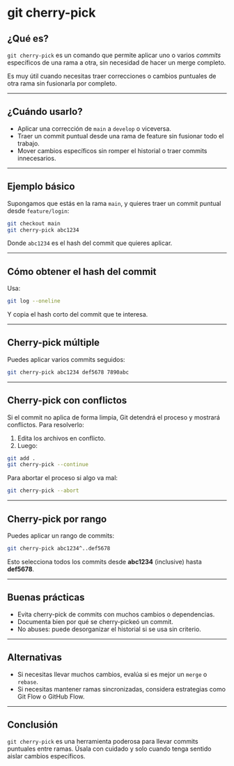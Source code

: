 # git cherry-pick

## ¿Qué es?

`git cherry-pick` es un comando que permite aplicar uno o varios *commits* específicos de una rama a otra, sin necesidad de hacer un merge completo.

Es muy útil cuando necesitas traer correcciones o cambios puntuales de otra rama sin fusionarla por completo.

---

## ¿Cuándo usarlo?

- Aplicar una corrección de `main` a `develop` o viceversa.
- Traer un commit puntual desde una rama de feature sin fusionar todo el trabajo.
- Mover cambios específicos sin romper el historial o traer commits innecesarios.

---

## Ejemplo básico

Supongamos que estás en la rama `main`, y quieres traer un commit puntual desde `feature/login`:

```bash
git checkout main
git cherry-pick abc1234
```

Donde `abc1234` es el hash del commit que quieres aplicar.

---

## Cómo obtener el hash del commit

Usa:

```bash
git log --oneline
```

Y copia el hash corto del commit que te interesa.

---

## Cherry-pick múltiple

Puedes aplicar varios commits seguidos:

```bash
git cherry-pick abc1234 def5678 7890abc
```

---

## Cherry-pick con conflictos

Si el commit no aplica de forma limpia, Git detendrá el proceso y mostrará conflictos. Para resolverlo:

1. Edita los archivos en conflicto.
2. Luego:

```bash
git add .
git cherry-pick --continue
```

Para abortar el proceso si algo va mal:

```bash
git cherry-pick --abort
```

---

## Cherry-pick por rango

Puedes aplicar un rango de commits:

```bash
git cherry-pick abc1234^..def5678
```

Esto selecciona todos los commits desde **abc1234** (inclusive) hasta **def5678**.

---

## Buenas prácticas

- Evita cherry-pick de commits con muchos cambios o dependencias.
- Documenta bien por qué se cherry-pickeó un commit.
- No abuses: puede desorganizar el historial si se usa sin criterio.

---

## Alternativas

- Si necesitas llevar muchos cambios, evalúa si es mejor un `merge` o `rebase`.
- Si necesitas mantener ramas sincronizadas, considera estrategias como Git Flow o GitHub Flow.

---

## Conclusión

`git cherry-pick` es una herramienta poderosa para llevar commits puntuales entre ramas. Úsala con cuidado y solo cuando tenga sentido aislar cambios específicos.

